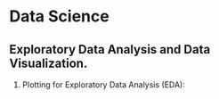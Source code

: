# Data Science

## Exploratory Data Analysis and Data Visualization.

1. Plotting for Exploratory Data Analysis (EDA):
